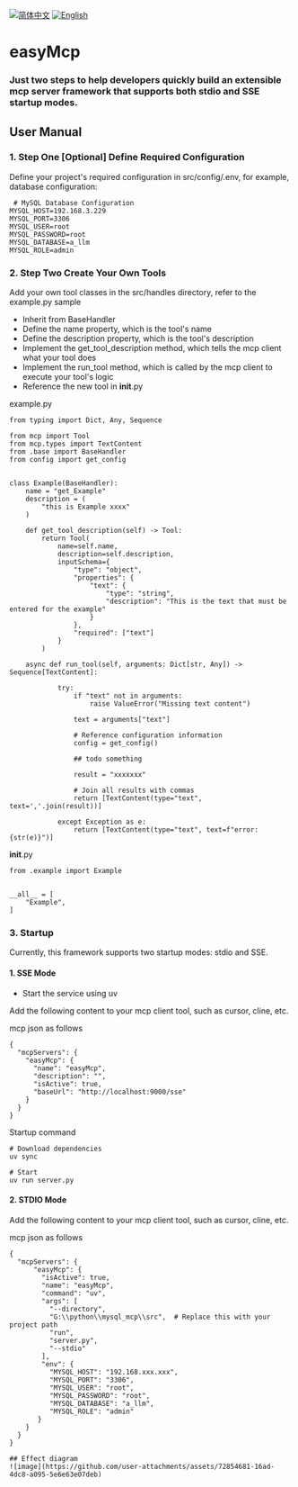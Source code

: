 [![简体中文](https://img.shields.io/badge/简体中文-点击查看-orange)](README-zh.md)
[![English](https://img.shields.io/badge/English-Click-yellow)](README.md)

# easyMcp
### Just two steps to help developers quickly build an extensible mcp server framework that supports both stdio and SSE startup modes.

## User Manual

### 1. Step One [Optional] Define Required Configuration
Define your project's required configuration in src/config/.env, for example, database configuration:
```aiignore
 # MySQL Database Configuration
MYSQL_HOST=192.168.3.229
MYSQL_PORT=3306
MYSQL_USER=root
MYSQL_PASSWORD=root
MYSQL_DATABASE=a_llm
MYSQL_ROLE=admin
```

### 2. Step Two Create Your Own Tools
Add your own tool classes in the src/handles directory, refer to the example.py sample

* Inherit from BaseHandler
* Define the name property, which is the tool's name
* Define the description property, which is the tool's description
* Implement the get_tool_description method, which tells the mcp client what your tool does
* Implement the run_tool method, which is called by the mcp client to execute your tool's logic
* Reference the new tool in __init__.py

example.py
```aiignore
from typing import Dict, Any, Sequence

from mcp import Tool
from mcp.types import TextContent
from .base import BaseHandler
from config import get_config


class Example(BaseHandler):
    name = "get_Example"
    description = (
        "this is Example xxxx"
    )

    def get_tool_description(self) -> Tool:
        return Tool(
            name=self.name,
            description=self.description,
            inputSchema={
                "type": "object",
                "properties": {
                    "text": {
                        "type": "string",
                        "description": "This is the text that must be entered for the example"
                    }
                },
                "required": ["text"]
            }
        )

    async def run_tool(self, arguments: Dict[str, Any]) -> Sequence[TextContent]:

            try:
                if "text" not in arguments:
                    raise ValueError("Missing text content")

                text = arguments["text"]

                # Reference configuration information
                config = get_config()

                ## todo something

                result = "xxxxxxx"

                # Join all results with commas
                return [TextContent(type="text", text=','.join(result))]

            except Exception as e:
                return [TextContent(type="text", text=f"error: {str(e)}")]

```

__init__.py 
```aiignore
from .example import Example


__all__ = [
    "Example",
]
```

### 3. Startup
Currently, this framework supports two startup modes: stdio and SSE.

#### 1. SSE Mode

- Start the service using uv

Add the following content to your mcp client tool, such as cursor, cline, etc.

mcp json as follows
```
{
  "mcpServers": {
    "easyMcp": {
      "name": "easyMcp",
      "description": "",
      "isActive": true,
      "baseUrl": "http://localhost:9000/sse"
    }
  }
}
```

Startup command
```
# Download dependencies
uv sync

# Start
uv run server.py
```

#### 2. STDIO Mode 

Add the following content to your mcp client tool, such as cursor, cline, etc.

mcp json as follows
```
{
  "mcpServers": {
      "easyMcp": {
        "isActive": true,
        "name": "easyMcp",
        "command": "uv",
        "args": [
          "--directory",
          "G:\\python\\mysql_mcp\\src",  # Replace this with your project path
          "run",
          "server.py",
          "--stdio"
        ],
        "env": {
          "MYSQL_HOST": "192.168.xxx.xxx",
          "MYSQL_PORT": "3306",
          "MYSQL_USER": "root",
          "MYSQL_PASSWORD": "root",
          "MYSQL_DATABASE": "a_llm",
          "MYSQL_ROLE": "admin"
       }
    }
  }
}    

## Effect diagram
![image](https://github.com/user-attachments/assets/72854681-16ad-4dc8-a095-5e6e63e07deb)
